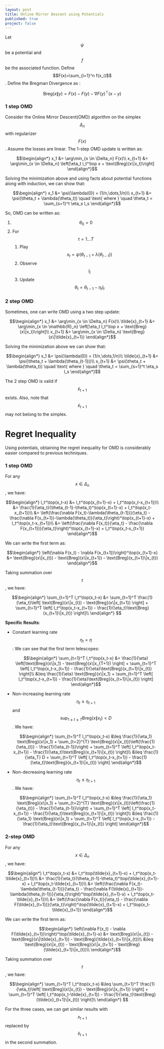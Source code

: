 ```yaml
---
layout: post
title: Online Mirror Descent using Potentials
published: true
project: false
---
```


Let $$\psi$$ be a potential and $$f$$ be the associated function. Define $$F(x)=\sum_{i=1}^n f(x_i)$$. Define the Bregman Divergence as :

$$\text{Breg}(x\|y) = F(x) - F(y) - \nabla F(y)^\top (x-y)$$

### 1 step OMD
Consider the Online Mirror Descent(OMD) algorithm on the simplex $$\Delta_n$$ with regularizer $$F(x)$$. Assume the losses are linear. The 1-step OMD update is written as:

$$\begin{align*}
x_1 &= \arg\min_{x \in \Delta_n} F(x)\\
x_{t+1} &= \arg\min_{x \in \Delta_n} \left[\eta_t l_t^\top x + \text{Breg}(x\|x_t)\right]
\end{align*}$$

Solving the minimization above and using facts about potential functions along with induction, we can show that:

$$\begin{align*}
x_1 &=  \psi(\lambda(0)) = (1/n,\dots,1/n)\\
x_{t+1} &= \psi(\theta_t + \lambda(\theta_t)) \quad \text{ where } \quad \theta_t = \sum_{s=1}^t \eta_s l_s
\end{align*}$$

So, OMD can be written as:
1. $$\theta_0=0$$
2. For $$t=1 \dots T$$
   1. Play $$x_t = \psi(\theta_{t-1} + \lambda(\theta_{t-1}))$$
   2. Observe $$l_t$$
   3. Update $$\theta_t = \theta_{t-1} - \eta_t l_t$$

### 2 step OMD
Sometimes, one can write OMD using a two step update:

$$\begin{align*}
x_1 &= \arg\min_{x \in \Delta_n} F(x)\\
\tilde{x}_{t+1} &= \arg\min_{x \in \mathbb{R}_n} \left[\eta_t l_t^\top x + \text{Breg}(x\|x_t)\right]\\
x_{t+1} &= \arg\min_{x \in \Delta_n} \text{Breg}(x\|\tilde{x}_{t+1})
\end{align*}$$

Solving the minimization above we can show that:

$$\begin{align*}
x_1 &=  \psi(\lambda(0)) = (1/n,\dots,1/n)\\
\tilde{x}_{t+1} &= \psi(\theta_t + \lambda(\theta_{t-1}))\\
x_{t+1} &= \psi(\theta_t + \lambda(\theta_t)) \quad \text{ where } \quad \theta_t = \sum_{s=1}^t \eta_s l_s
\end{align*}$$

The 2 step OMD is valid if $$\tilde{x}_{t+1}$$ exists. Also, note that $$\tilde{x}_{t+1}$$ may not belong to the simplex.

# Regret Inequality

Using potentials, obtaining the regret inequality for OMD is considerably easier compared to previous techniques.

### 1 step OMD

For any $$x \in \Delta_n$$, we have:

$$\begin{align*}
l_t^\top(x_t-x) &= l_t^\top(x_{t+1}-x) + l_t^\top(x_t-x_{t+1})\\
&= \frac{1}{\eta_t}(\theta_{t-1}-\theta_t)^\top(x_{t+1}-x) + l_t^\top(x_t-x_{t+1})\\
&= \left(\frac{\nabla F(x_t)-\lambda(\theta_{t-1})}{\eta_t} - \frac{\nabla F(x_{t+1})-\lambda(\theta_t)}{\eta_t}\right)^\top(x_{t+1}-x) + l_t^\top(x_t-x_{t+1})\\
&= \left(\frac{\nabla F(x_t)}{\eta_t} - \frac{\nabla F(x_{t+1})}{\eta_t}\right)^\top(x_{t+1}-x) + l_t^\top(x_t-x_{t+1})
\end{align*}$$


We can write the first term as:

$$\begin{align*}
\left(\nabla F(x_t) - \nabla F(x_{t+1})\right)^\top(x_{t+1}-x) &= \text{Breg}(x\|x_{t}) - \text{Breg}(x\|x_{t+1}) - \text{Breg}(x_{t+1}\|x_{t})
\end{align*}$$

Taking summation over $$t$$, we have:

$$\begin{align*}
\sum_{t=1}^T l_t^\top(x_t-x) &= \sum_{t=1}^T \frac{1}{\eta_t}\left[ \text{Breg}(x\|x_{t}) - \text{Breg}(x\|x_{t+1}) \right] + \sum_{t=1}^T \left[ l_t^\top(x_t-x_{t+1}) - \frac{1}{\eta_t}\text{Breg}(x_{t+1}\|x_{t}) \right]\\
\end{align*}
$$

**Specific Results**:

- Constant learning rate $$\eta_t=\eta$$: We can see that the first term telescopes:

  $$\begin{align*}
  \sum_{t=1}^T l_t^\top(x_t-x) &= \frac{1}{\eta} \left[\text{Breg}(x\|x_1) - \text{Breg}(x\|x_{T+1}) \right] + \sum_{t=1}^T \left[ l_t^\top(x_t-x_{t+1}) - \frac{1}{\eta}\text{Breg}(x_{t+1}\|x_{t}) \right]\\
  &\leq \frac{1}{\eta} \text{Breg}(x\|x_1) + \sum_{t=1}^T \left[ l_t^\top(x_t-x_{t+1}) - \frac{1}{\eta}\text{Breg}(x_{t+1}\|x_{t}) \right]
  \end{align*}$$

- Non-increasing learning rate $$\eta_t\geq \eta_{t+1}$$ and $$\sup_{1\leq t\leq T}\text{Breg}(x\|x_t) < D$$. We have:

  $$\begin{align*}
  \sum_{t=1}^T l_t^\top(x_t-x) &\leq \frac{1}{\eta_1} \text{Breg}(x\|x_1) + \sum_{t=2}^{T} \text{Breg}(x\|x_{t})\left(\frac{1}{\eta_{t}} - \frac{1}{\eta_{t-1}}\right)  + \sum_{t=1}^T \left[ l_t^\top(x_t-x_{t+1}) - \frac{1}{\eta_t}\text{Breg}(x_{t+1}\|x_{t}) \right]\\
  &\leq \frac{1}{\eta_T} D + \sum_{t=1}^T \left[ l_t^\top(x_t-x_{t+1}) - \frac{1}{\eta_t}\text{Breg}(x_{t+1}\|x_{t}) \right]
  \end{align*}$$

- Non-decreasing learning rate $$\eta_t\leq \eta_{t+1}$$. We have:

  $$\begin{align*}
  \sum_{t=1}^T l_t^\top(x_t-x) &\leq \frac{1}{\eta_1} \text{Breg}(x\|x_1) + \sum_{t=2}^{T} \text{Breg}(x\|x_{t})\left(\frac{1}{\eta_{t}} - \frac{1}{\eta_{t-1}}\right)  + \sum_{t=1}^T \left[ l_t^\top(x_t-x_{t+1}) - \frac{1}{\eta_t}\text{Breg}(x_{t+1}\|x_{t}) \right]\\
  &\leq \frac{1}{\eta_1} \text{Breg}(x\|x_1) + \sum_{t=1}^T \left[ l_t^\top(x_t-x_{t+1}) - \frac{1}{\eta_t}\text{Breg}(x_{t+1}\|x_{t}) \right]
  \end{align*}$$


### 2-step OMD

For any $$x \in \Delta_n$$, we have:

$$\begin{align*}
l_t^\top(x_t-x) &= l_t^\top(\tilde{x}_{t+1}-x) + l_t^\top(x_t-\tilde{x}_{t+1})\\
&= \frac{1}{\eta_t}(\theta_{t-1}-\theta_t)^\top(\tilde{x}_{t+1}-x) + l_t^\top(x_t-\tilde{x}_{t+1})\\
&= \left(\frac{\nabla F(x_t)-\lambda(\theta_{t-1})}{\eta_t} - \frac{\nabla F(\tilde{x}_{t+1})-\lambda(\theta_{t-1})}{\eta_t}\right)^\top(\tilde{x}_{t+1}-x) + l_t^\top(x_t-\tilde{x}_{t+1})\\
&= \left(\frac{\nabla F(x_t)}{\eta_t} - \frac{\nabla F(\tilde{x}_{t+1})}{\eta_t}\right)^\top(\tilde{x}_{t+1}-x) + l_t^\top(x_t-\tilde{x}_{t+1})
\end{align*}$$


We can write the first term as:

$$\begin{align*}
\left(\nabla F(x_t) - \nabla F(\tilde{x}_{t+1})\right)^\top(\tilde{x}_{t+1}-x) &= \text{Breg}(x\|x_{t}) - \text{Breg}(x\|\tilde{x}_{t+1}) - \text{Breg}(\tilde{x}_{t+1}\|x_{t})\\
&\leq \text{Breg}(x\|x_{t}) - \text{Breg}(x\|x_{t+1}) - \text{Breg}(\tilde{x}_{t+1}\|x_{t})\\
\end{align*}$$

Taking summation over $$t$$, we have:

$$\begin{align*}
\sum_{t=1}^T l_t^\top(x_t-x) &\leq \sum_{t=1}^T \frac{1}{\eta_t}\left[ \text{Breg}(x\|x_{t}) - \text{Breg}(x\|x_{t+1}) \right] + \sum_{t=1}^T \left[ l_t^\top(x_t-\tilde{x}_{t+1}) - \frac{1}{\eta_t}\text{Breg}(\tilde{x}_{t+1}\|x_{t}) \right]\\
\end{align*}
$$

For the three cases, we can get similar results with $$x_{t+1}$$ replaced by $$\tilde{x}_{t+1}$$ in the second summation.
